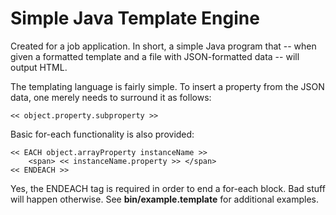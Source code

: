 # Simple Java Template Engine

Created for a job application. In short, a simple Java program that -- when given a formatted template and a file with JSON-formatted data -- will output HTML. 

The templating language is fairly simple. To insert a property from the JSON data, one merely needs to surround it as follows:

```
<< object.property.subproperty >>
```

Basic for-each functionality is also provided:

```
<< EACH object.arrayProperty instanceName >>
	<span> << instanceName.property >> </span>
<< ENDEACH >>
```

Yes, the ENDEACH tag is required in order to end a for-each block. Bad stuff will happen otherwise. See **bin/example.template** for additional examples.